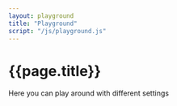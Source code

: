 ```yaml
---
layout: playground
title: "Playground"
script: "/js/playground.js"
---
```


# {{page.title}}

Here you can play around with different settings 

